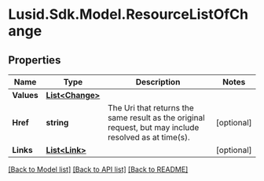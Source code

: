 
# Lusid.Sdk.Model.ResourceListOfChange

## Properties

Name | Type | Description | Notes
------------ | ------------- | ------------- | -------------
**Values** | [**List&lt;Change&gt;**](Change.md) |  | 
**Href** | **string** | The Uri that returns the same result as the original request,  but may include resolved as at time(s). | [optional] 
**Links** | [**List&lt;Link&gt;**](Link.md) |  | [optional] 

[[Back to Model list]](../README.md#documentation-for-models)
[[Back to API list]](../README.md#documentation-for-api-endpoints)
[[Back to README]](../README.md)

